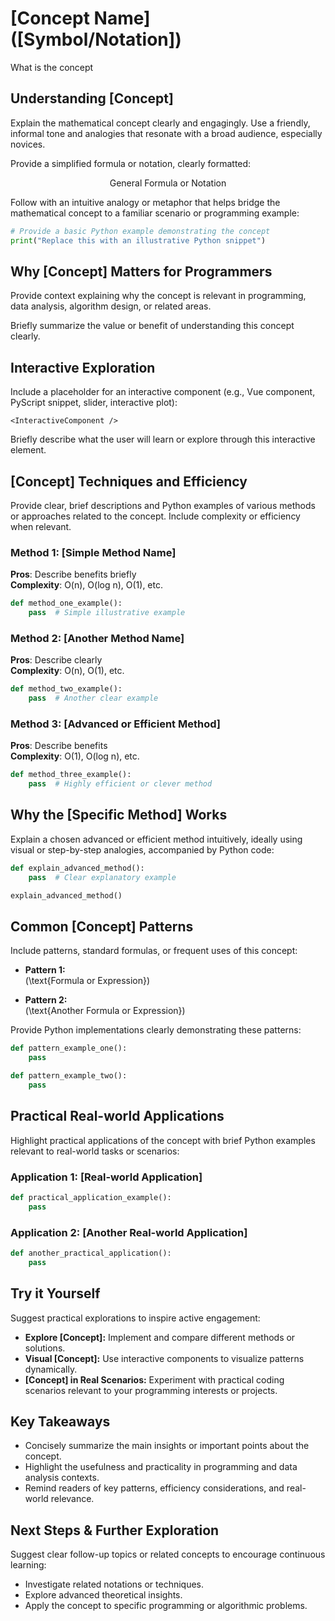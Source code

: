 # [Concept Name] ([Symbol/Notation])

What is the concept

## Understanding [Concept]

Explain the mathematical concept clearly and engagingly. Use a friendly, informal tone and analogies that resonate with a broad audience, especially novices.

Provide a simplified formula or notation, clearly formatted:

$$
\text{General Formula or Notation}
$$

Follow with an intuitive analogy or metaphor that helps bridge the mathematical concept to a familiar scenario or programming example:

```python
# Provide a basic Python example demonstrating the concept
print("Replace this with an illustrative Python snippet")
```

## Why [Concept] Matters for Programmers

Provide context explaining why the concept is relevant in programming, data analysis, algorithm design, or related areas.

Briefly summarize the value or benefit of understanding this concept clearly.


## Interactive Exploration

Include a placeholder for an interactive component (e.g., Vue component, PyScript snippet, slider, interactive plot):

```
<InteractiveComponent />
```

Briefly describe what the user will learn or explore through this interactive element.


## [Concept] Techniques and Efficiency

Provide clear, brief descriptions and Python examples of various methods or approaches related to the concept. Include complexity or efficiency when relevant.

### Method 1: [Simple Method Name]

**Pros**: Describe benefits briefly\
**Complexity**: O(n), O(log n), O(1), etc.

```python
def method_one_example():
    pass  # Simple illustrative example
```

### Method 2: [Another Method Name]

**Pros**: Describe clearly\
**Complexity**: O(n), O(1), etc.

```python
def method_two_example():
    pass  # Another clear example
```

### Method 3: [Advanced or Efficient Method]

**Pros**: Describe benefits\
**Complexity**: O(1), O(log n), etc.

```python
def method_three_example():
    pass  # Highly efficient or clever method
```


## Why the [Specific Method] Works

Explain a chosen advanced or efficient method intuitively, ideally using visual or step-by-step analogies, accompanied by Python code:

```python
def explain_advanced_method():
    pass  # Clear explanatory example

explain_advanced_method()
```


## Common [Concept] Patterns

Include patterns, standard formulas, or frequent uses of this concept:

- **Pattern 1:**\
  \(\text{Formula or Expression}\)

- **Pattern 2:**\
  \(\text{Another Formula or Expression}\)

Provide Python implementations clearly demonstrating these patterns:

```python
def pattern_example_one():
    pass

def pattern_example_two():
    pass
```


## Practical Real-world Applications

Highlight practical applications of the concept with brief Python examples relevant to real-world tasks or scenarios:

### Application 1: [Real-world Application]

```python
def practical_application_example():
    pass
```

### Application 2: [Another Real-world Application]

```python
def another_practical_application():
    pass
```


## Try it Yourself

Suggest practical explorations to inspire active engagement:

- **Explore [Concept]:** Implement and compare different methods or solutions.
- **Visual [Concept]:** Use interactive components to visualize patterns dynamically.
- **[Concept] in Real Scenarios:** Experiment with practical coding scenarios relevant to your programming interests or projects.


## Key Takeaways

- Concisely summarize the main insights or important points about the concept.
- Highlight the usefulness and practicality in programming and data analysis contexts.
- Remind readers of key patterns, efficiency considerations, and real-world relevance.


## Next Steps & Further Exploration

Suggest clear follow-up topics or related concepts to encourage continuous learning:

- Investigate related notations or techniques.
- Explore advanced theoretical insights.
- Apply the concept to specific programming or algorithmic problems.
